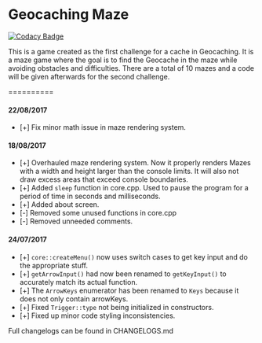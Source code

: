 Geocaching Maze
===============

[![Codacy Badge](https://api.codacy.com/project/badge/Grade/6bfb6b47b30a47c29c33a4481190848e)](https://www.codacy.com/app/LumpBloom7/MazeGame?utm_source=github.com&utm_medium=referral&utm_content=LumpBloom7/MazeGame&utm_campaign=badger)

This is a game created as the first challenge for a cache in Geocaching. It is a maze game where the goal is to find the Geocache in the maze while avoiding obstacles and difficulties. There are a total of 10 mazes and a code will be given afterwards for the second challenge.


==========

#### 22/08/2017
 * [+] Fix minor math issue in maze rendering system.

#### 18/08/2017
 * [+] Overhauled maze rendering system. Now it properly renders Mazes with a width and height larger than the console limits. It will also not draw excess areas that exceed console boundaries.
 * [+] Added ```sleep``` function in core.cpp. Used to pause the program for a period of time in seconds and milliseconds.
 * [+] Added about screen.
 * [-] Removed some unused functions in core.cpp
 * [-] Removed unneeded comments.

#### 24/07/2017
 * [+] ```core::createMenu()``` now uses switch cases to get key input and do the appropriate stuff.
 * [+] ```getArrowInput()``` had now been renamed to ```getKeyInput()``` to accurately match its actual function.
 * [+] The ```ArrowKeys``` enumerator has been renamed to ```Keys``` because it does not only contain arrowKeys.
 * [+] Fixed ```Trigger::type``` not being initialized in constructors.
 * [+] Fixed up minor code styling inconsistencies.

 Full changelogs can be found in CHANGELOGS.md
